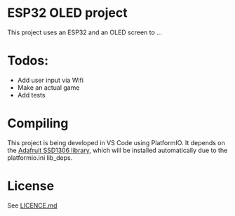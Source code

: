 # ESP32 OLED project
This project uses an ESP32 and an OLED screen to ...

# Todos:
<ul>
  <li>Add user input via Wifi</li>
  <li>Make an actual game</li>
  <li>Add tests</li>
</ul> 

# Compiling
This project is being developed in VS Code using PlatformIO. It depends on the [Adafruit SSD1306 library](https://github.com/adafruit/Adafruit_SSD1306), which will be installed automatically due to the platformio.ini lib_deps.

# License
See [LICENCE.md](LICENCE.md)
